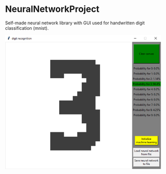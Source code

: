 # NeuralNetworkProject
Self-made neural network library with GUI used for handwritten digit classification (mnist).

<img width="1200" alt="image" src="ReadMeImg\SampleImg.png">